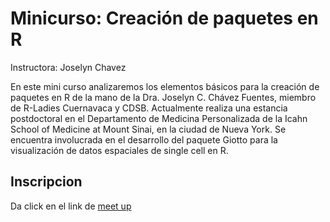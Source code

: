# Minicurso: Creación de paquetes en R 

Instructora: Joselyn Chavez

En este mini curso analizaremos los elementos básicos para la creación de paquetes en R de la mano de la Dra. Joselyn C. Chávez Fuentes, miembro de R-Ladies Cuernavaca y CDSB. Actualmente realiza una estancia postdoctoral en el Departamento de Medicina Personalizada de la Icahn School of Medicine at Mount Sinai, en la ciudad de Nueva York. Se encuentra involucrada en el desarrollo del paquete Giotto para la visualización de datos espaciales de single cell en R. 

## Inscripcion

Da click en el link de [meet up](https://www.meetup.com/rladies-morelia/events/303151385/?utm_medium=referral&utm_campaign=share-btn_savedevents_share_modal&utm_source=link)
